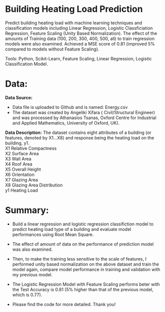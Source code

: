 # Building Heating Load Prediction

Predict building heating load with machine learning techniques and classification models including Linear Regression, Logistic Classficiation Regression, Feature Scaling (Unity Based Normalization). The effect of the amounts of Training data (100, 200, 300, 400, 500, all) to train regression models were also examined. Achieved a MSE score of 0.81 (improved 5% compared to models without Feature Scaling). 

Tools: Python, Scikit-Learn, Feature Scaling, Linear Regression, Logistic Classification Model. 


# Data:

**Data Source:**

* Data file is uploaded to Github and is named: Energy.csv
* The dataset was created by Angeliki Xifara ( Civil/Structural Engineer) and was processed by Athanasios Tsanas, Oxford Centre for Industrial and Applied Mathematics, University of Oxford, UK).

**Data Description:**
The dataset contains eight attributes of a building (or features, denoted by X1...X8) and response being the heating load on the building, y1.
<br> X1 Relative Compactness
<br> X2 Surface Area
<br> X3 Wall Area
<br> X4 Roof Area
<br> X5 Overall Height
<br> X6 Orientation
<br> X7 Glazing Area
<br> X8 Glazing Area Distribution
<br> y1 Heating Load

# Summary: 

* Build a linear regression and logistic regression classifiction model to predict heating load type of a building and evaluate model performances using Root Mean Square. 

* The effect of amount of data on the performance of prediction model was also examined. 

* Then, to make the training less sensitive to the scale of features, I performed unity based normalization on the above dataset and train the model again, compare model performance in training and validation with my previous model.

* The Logistic Regression Model with Feature Scaling performs beter with the Test Accuracy is 0.81 (5% higher than that of the previous model, which is 0.77).

* Please find the code for more detailed. Thank you!
